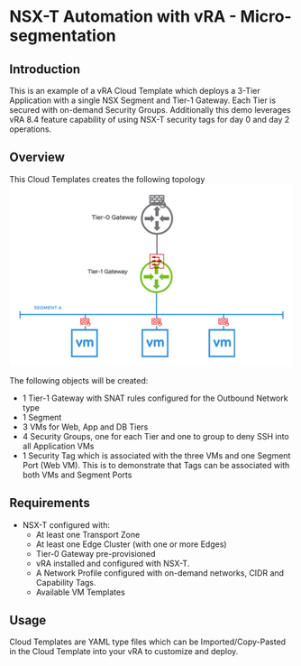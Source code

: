 # NSX-T Automation with vRA - Micro-segmentation

## Introduction
This is an example of a vRA Cloud Template which deploys a 3-Tier Application with a single NSX Segment and Tier-1 Gateway.
Each Tier is secured with on-demand Security Groups. Additionally this demo leverages vRA 8.4 feature capability of using NSX-T security tags for day 0 and day 2 operations.

## Overview
This Cloud Templates creates the following topology
![](../media/Micro-Segmentation.png)

The following objects will be created:
- 1 Tier-1 Gateway with SNAT rules configured for the Outbound Network type
- 1 Segment
- 3 VMs for Web, App and DB Tiers
- 4 Security Groups, one for each Tier and one to group to deny SSH into all Application VMs
- 1 Security Tag which is associated with the three VMs and one Segment Port (Web VM). This is to demonstrate that Tags can be associated with both VMs and Segment Ports

## Requirements
* NSX-T configured with:
  - At least one Transport Zone
  - At least one Edge Cluster (with one or more Edges)
  - Tier-0 Gateway pre-provisioned
  - vRA installed and configured with NSX-T. 
  - A Network Profile configured with on-demand networks, CIDR and Capability Tags.
  - Available VM Templates

## Usage

Cloud Templates are YAML type files which can be Imported/Copy-Pasted in the Cloud Template into your vRA to customize and deploy.